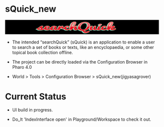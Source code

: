 # sQuick_new

![Oops!](https://github.com/jig08/sQuick_new/blob/master/sQuick_new/resources/header.png)

- The intended “searchQuick” (sQuick) is an application to enable a user to search a set of books or texts, like an encyclopaedia, or some other topical book collection offline.

- The project can be directly loaded via the Configuration Browser in Pharo 4.0

- World > Tools > Configuration Browser > sQuick_new(jigyasagrover)


# Current Status

- UI build in progress.

- Do_It 'IndexInterface open' in Playground/Workspace to check it out.


